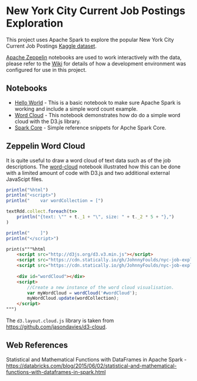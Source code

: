 # New York City Current Job Postings Exploration
This project uses Apache Spark to explore the popular New York City Current Job Postings [Kaggle dataset](https://www.kaggle.com/new-york-city/new-york-city-current-job-postings).

[Apache Zeppelin](https://zeppelin.apache.org/) notebooks are used to work interactively with the data, please refer to the [Wiki](https://github.com/JohnnyFoulds/nyc-job-exploration/wiki) for details of how a development environment was configured for use in this project.

## Notebooks
- [Hello World](https://www.zepl.com/viewer/github/JohnnyFoulds/nyc-job-exploration/blob/master/zeppelin/notebook/hello-world/note.json) - This is a basic notebook to make sure Apache Spark is working and include a simple word count example.
- [Word Cloud](https://www.zepl.com/viewer/github/JohnnyFoulds/nyc-job-exploration/blob/master/zeppelin/notebook/word-cloud/note.json) - This notebook demonstrates how do do a simple word cloud with the D3.js library.
- [Spark Core](https://www.zepl.com/viewer/github/JohnnyFoulds/nyc-job-exploration/blob/master/zeppelin/notebook/spark-core/note.json) - Simple reference snippets for Apche Spark Core.

## Zeppelin Word Cloud
It is quite useful to draw a word cloud of text data such as of the job descriptions. The [word-cloud](https://github.com/JohnnyFoulds/nyc-job-exploration/tree/master/zeppelin/notebook/word-cloud) notebook illustrated how this can be done with a limited amount of code with D3.js and two additional external JavaScipt files.

```js
println("%html")
println("<script>")
println("    var wordCollection = [")

textRdd.collect.foreach(t=>
    println("{text: \"" + t._1 + "\", size: " + t._2 * 5 + "},")
)

println("    ]")
println("</script>")
```

```html
print(s"""%html
	<script src="http://d3js.org/d3.v3.min.js"></script>
	<script src="https://cdn.statically.io/gh/JohnnyFoulds/nyc-job-exploration/b9cd4af7/zeppelin/notebook/word-cloud/js/d3.layout.cloud.js"></script>
	<script src="https://cdn.statically.io/gh/JohnnyFoulds/nyc-job-exploration/b9cd4af7/zeppelin/notebook/word-cloud/js/word.cloud.js"></script>
		
	<div id="wordCloud"></div>
	<script>
		//Create a new instance of the word cloud visualisation.
		var myWordCloud = wordCloud('#wordCloud');
		myWordCloud.update(wordCollection);
	</script>
""")
```

The `d3.layout.cloud.js` library is taken from https://github.com/jasondavies/d3-cloud.

## Web References
Statistical and Mathematical Functions with DataFrames in Apache Spark - https://databricks.com/blog/2015/06/02/statistical-and-mathematical-functions-with-dataframes-in-spark.html